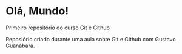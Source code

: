 # Olá, Mundo!
 Primeiro repositório do curso Git e Github

Reposiório criado durante uma aula sobte Git e Github com Gustavo Guanabara.